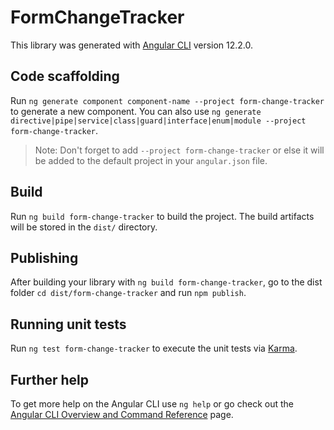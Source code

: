 # FormChangeTracker

This library was generated with [Angular CLI](https://github.com/angular/angular-cli) version 12.2.0.

## Code scaffolding

Run `ng generate component component-name --project form-change-tracker` to generate a new component. You can also use `ng generate directive|pipe|service|class|guard|interface|enum|module --project form-change-tracker`.
> Note: Don't forget to add `--project form-change-tracker` or else it will be added to the default project in your `angular.json` file. 

## Build

Run `ng build form-change-tracker` to build the project. The build artifacts will be stored in the `dist/` directory.

## Publishing

After building your library with `ng build form-change-tracker`, go to the dist folder `cd dist/form-change-tracker` and run `npm publish`.

## Running unit tests

Run `ng test form-change-tracker` to execute the unit tests via [Karma](https://karma-runner.github.io).

## Further help

To get more help on the Angular CLI use `ng help` or go check out the [Angular CLI Overview and Command Reference](https://angular.io/cli) page.
